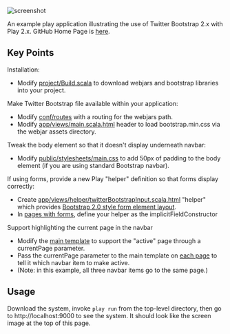 ![screenshot](https://raw.github.com/ics-software-engineering/play-example-bootstrap/master/doc/images/play-example-bootstrap-screenshot.png)

An example play application illustrating the use of Twitter Bootstrap 2.x with Play 2.x.
GitHub Home Page is [here](http://ics-software-engineering.github.io/play-example-fluentlenium/). 


Key Points
----------

Installation:
  * Modify [project/Build.scala](https://github.com/ics-software-engineering/play-example-bootstrap/blob/master/project/Build.scala) to download webjars and bootstrap libraries into your project.
  
Make Twitter Bootstrap file available within your application:
  * Modify [conf/routes](https://github.com/ics-software-engineering/play-example-bootstrap/blob/master/conf/routes) with a routing for the webjars path.
  * Modify [app/views/main.scala.html](https://github.com/ics-software-engineering/play-example-bootstrap/blob/master/app/views/main.scala.html) header to load bootstrap.min.css via the webjar assets directory.

Tweak the body element so that it doesn't display underneath navbar:
  * Modify [public/stylesheets/main.css](https://github.com/ics-software-engineering/play-example-bootstrap/blob/master/public/stylesheets/main.css) to add 50px of padding to the body element (if you are using standard Bootstrap navbar). 

If using forms, provide a new Play "helper" definition so that forms display correctly:
  * Create [app/views/helper/twitterBootstrapInput.scala.html](https://github.com/ics-software-engineering/play-example-bootstrap/blob/master/app/views/helper/twitterBootstrapInput.scala.html) "helper" which provides [Bootstrap 2.0 style form element layout](http://twitter.github.io/bootstrap/base-css.html#forms).
  * In [pages with forms](https://github.com/ics-software-engineering/play-example-bootstrap/blob/master/app/views/index.scala.html), define your helper as the implicitFieldConstructor
   
Support highlighting the current page in the navbar
  * Modify the [main template](https://github.com/ics-software-engineering/play-example-bootstrap/blob/master/app/views/main.scala.html) to support the "active" page through a currentPage parameter.
  * Pass the currentPage parameter to the main template on [each page](https://github.com/ics-software-engineering/play-example-bootstrap/blob/master/app/views/index.scala.html) to tell it which navbar item to make active.
  * (Note: in this example, all three navbar items go to the same page.)
  
Usage
-----

Download the system, invoke `play run` from the top-level directory, then go to http://localhost:9000 to see the system. It should look like the screen image at the top of this page.   